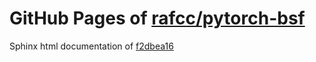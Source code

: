 GitHub Pages of [rafcc/pytorch-bsf](https://github.com/rafcc/pytorch-bsf.git)
===
Sphinx html documentation of [f2dbea16](https://github.com/rafcc/pytorch-bsf/tree/f2dbea165921b352c0205cb4126a4222919d300d)
